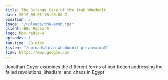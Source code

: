 ```yaml
---
title: The Strange Case of the Arab Whodunit
date: 2019-09-05 15:20:00 Z
position: 5
image: "/uploads/the-arab.jpg"
client: BBC Radio 4
logo: bbc-radio-4
episodes: 1
run-time: 28 mins
listen: "/uploads/arab-whodunnit-preview.mp3"
link: https://www.google.com
---
```


Jonathan Guyer examines the different forms of noir fiction addressing the failed revolutions, jihadism, and chaos in Egypt